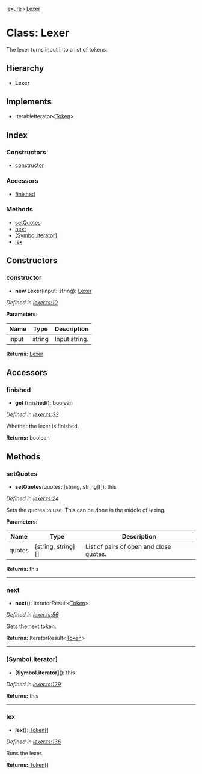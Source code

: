 [lexure](../README.md) › [Lexer](lexer.md)

# Class: Lexer

The lexer turns input into a list of tokens.

## Hierarchy

* **Lexer**

## Implements

* IterableIterator\<[Token](../interfaces/token.md)\>

## Index

### Constructors

* [constructor](lexer.md#constructor)

### Accessors

* [finished](lexer.md#finished)

### Methods

* [setQuotes](lexer.md#setquotes)
* [next](lexer.md#next)
* [[Symbol.iterator]](lexer.md#[symbol.iterator])
* [lex](lexer.md#lex)

## Constructors

###  constructor

* **new Lexer**(input: string): [Lexer](lexer.md)

*Defined in [lexer.ts:10](https://github.com/1Computer1/lexure/blob/83985ea/src/lexer.ts#L10)*

**Parameters:**

Name | Type | Description |
------ | ------ | ------ |
input | string | Input string.  |

**Returns:** [Lexer](lexer.md)

## Accessors

###  finished

* **get finished**(): boolean

*Defined in [lexer.ts:32](https://github.com/1Computer1/lexure/blob/83985ea/src/lexer.ts#L32)*

Whether the lexer is finished.

**Returns:** boolean

## Methods

###  setQuotes

* **setQuotes**(quotes: [string, string][]): this

*Defined in [lexer.ts:24](https://github.com/1Computer1/lexure/blob/83985ea/src/lexer.ts#L24)*

Sets the quotes to use.
This can be done in the middle of lexing.

**Parameters:**

Name | Type | Description |
------ | ------ | ------ |
quotes | [string, string][] | List of pairs of open and close quotes.  |

**Returns:** this

___

###  next

* **next**(): IteratorResult\<[Token](../interfaces/token.md)\>

*Defined in [lexer.ts:56](https://github.com/1Computer1/lexure/blob/83985ea/src/lexer.ts#L56)*

Gets the next token.

**Returns:** IteratorResult\<[Token](../interfaces/token.md)\>

___

###  [Symbol.iterator]

* **[Symbol.iterator]**(): this

*Defined in [lexer.ts:129](https://github.com/1Computer1/lexure/blob/83985ea/src/lexer.ts#L129)*

**Returns:** this

___

###  lex

* **lex**(): [Token](../interfaces/token.md)[]

*Defined in [lexer.ts:136](https://github.com/1Computer1/lexure/blob/83985ea/src/lexer.ts#L136)*

Runs the lexer.

**Returns:** [Token](../interfaces/token.md)[]
